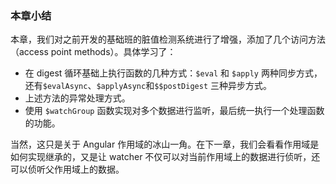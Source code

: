 ### 本章小结

本章，我们对之前开发的基础班的脏值检测系统进行了增强，添加了几个访问方法（access point methods）。具体学习了：

- 在 digest 循环基础上执行函数的几种方式：`$eval` 和 `$apply` 两种同步方式，还有`$evalAsync`、`$applyAsync`和`$$postDigest` 三种异步方式。
- 上述方法的异常处理方式。
- 使用 `$watchGroup` 函数实现对多个数据进行监听，最后统一执行一个处理函数的功能。

当然，这只是关于 Angular 作用域的冰山一角。在下一章，我们会看看作用域是如何实现继承的，又是让 watcher 不仅可以对当前作用域上的数据进行侦听，还可以侦听父作用域上的数据。